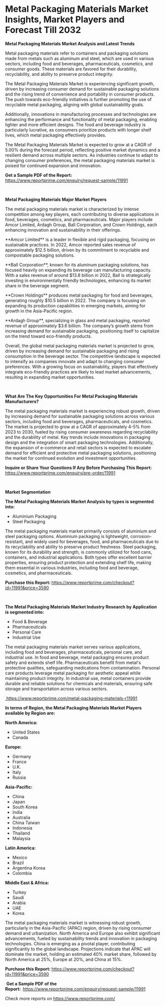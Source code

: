 <p><h1>Metal Packaging Materials Market Insights, Market Players and Forecast Till 2032</h1></p><p><strong>Metal Packaging Materials Market Analysis and Latest Trends</strong></p>
<p><p>Metal packaging materials refer to containers and packaging solutions made from metals such as aluminum and steel, which are used in various sectors, including food and beverages, pharmaceuticals, cosmetics, and consumer goods. These materials are favored for their durability, recyclability, and ability to preserve product integrity. </p><p>The Metal Packaging Materials Market is experiencing significant growth, driven by increasing consumer demand for sustainable packaging solutions and the rising trend of convenience and portability in consumer products. The push towards eco-friendly initiatives is further promoting the use of recyclable metal packaging, aligning with global sustainability goals. </p><p>Additionally, innovations in manufacturing processes and technologies are enhancing the performance and functionality of metal packaging, enabling lighter and more efficient designs. The food and beverage industry is particularly lucrative, as consumers prioritize products with longer shelf lives, which metal packaging effectively provides. </p><p>The Metal Packaging Materials Market is expected to grow at a CAGR of 5.00% during the forecast period, reflecting positive market dynamics and a resilient demand across multiple sectors. As industries continue to adapt to changing consumer preferences, the metal packaging materials market is poised for continued expansion and innovation.</p></p>
<p><strong>Get a Sample PDF of the Report:&nbsp;</strong> <a href="https://www.reportprime.com/enquiry/request-sample/11991?utm_campaign=2773&utm_medium=2&utm_source=Github&utm_content=ia&utm_term=17032025&utm_id=metal-packaging-materials">https://www.reportprime.com/enquiry/request-sample/11991</a></p>
<p>&nbsp;</p>
<p><strong>Metal Packaging Materials Major Market Players</strong></p>
<p><p>The metal packaging materials market is characterized by intense competition among key players, each contributing to diverse applications in food, beverages, cosmetics, and pharmaceuticals. Major players include Amcor Limited, Ardagh Group, Ball Corporation, and Crown Holdings, each enhancing innovation and sustainability in their offerings.</p><p>**Amcor Limited** is a leader in flexible and rigid packaging, focusing on sustainable practices. In 2022, Amcor reported sales revenue of approximately $12.5 billion, driven by its commitment to recyclable and compostable packaging solutions. </p><p>**Ball Corporation**, known for its aluminum packaging solutions, has focused heavily on expanding its beverage can manufacturing capacity. With a sales revenue of around $13.8 billion in 2022, Ball is strategically investing in environmentally friendly technologies, enhancing its market share in the beverage segment.</p><p>**Crown Holdings** produces metal packaging for food and beverages, generating roughly $10.5 billion in 2022. The company is focusing on expanding its production capabilities in emerging markets, aiming for growth in the Asia-Pacific region.</p><p>**Ardagh Group**, specializing in glass and metal packaging, reported revenue of approximately $3.6 billion. The company’s growth stems from increasing demand for sustainable packaging, positioning itself to capitalize on the trend toward eco-friendly products.</p><p>Overall, the global metal packaging materials market is projected to grow, driven by increasing demand for sustainable packaging and rising consumption in the beverage sector. The competitive landscape is expected to intensify as companies innovate and adapt to changing consumer preferences. With a growing focus on sustainability, players that effectively integrate eco-friendly practices are likely to lead market advancements, resulting in expanding market opportunities.</p></p>
<p>&nbsp;</p>
<p><strong>What Are The Key Opportunities For Metal Packaging Materials Manufacturers?</strong></p>
<p><p>The metal packaging materials market is experiencing robust growth, driven by increasing demand for sustainable packaging solutions across various sectors, including food and beverages, pharmaceuticals, and cosmetics. The market is projected to grow at a CAGR of approximately 4-5% from 2023 to 2030, fueled by rising consumer awareness regarding recyclability and the durability of metal. Key trends include innovations in packaging design and the integration of smart packaging technologies. Additionally, the expansion of e-commerce and retail sectors is expected to escalate demand for efficient and protective metal packaging solutions, positioning the market for continued evolution and investment opportunities.</p></p>
<p><strong>Inquire or Share Your Questions If Any Before Purchasing This Report:</strong> <a href="https://www.reportprime.com/enquiry/pre-order/11991?utm_campaign=2773&utm_medium=2&utm_source=Github&utm_content=ia&utm_term=17032025&utm_id=metal-packaging-materials">https://www.reportprime.com/enquiry/pre-order/11991</a></p>
<p>&nbsp;</p>
<p><strong>Market Segmentation</strong></p>
<p><strong>The Metal Packaging Materials Market Analysis by types is segmented into:</strong></p>
<p><ul><li>Aluminium Packaging</li><li>Steel Packaging</li></ul></p>
<p><p>The metal packaging materials market primarily consists of aluminium and steel packaging options. Aluminium packaging is lightweight, corrosion-resistant, and widely used for beverages, food, and pharmaceuticals due to its recyclability and ability to preserve product freshness. Steel packaging, known for its durability and strength, is commonly utilized for food cans, containers, and industrial applications. Both types offer excellent barrier properties, ensuring product protection and extending shelf life, making them essential in various industries, including food and beverage, cosmetics, and pharmaceuticals.</p></p>
<p><strong>Purchase this Report:&nbsp;</strong><a href="https://www.reportprime.com/checkout?id=11991&price=3590&utm_campaign=2773&utm_medium=2&utm_source=Github&utm_content=ia&utm_term=17032025&utm_id=metal-packaging-materials">https://www.reportprime.com/checkout?id=11991&price=3590</a></p>
<p>&nbsp;</p>
<p><strong>The Metal Packaging Materials Market Industry Research by Application is segmented into:</strong></p>
<p><ul><li>Food & Beverage</li><li>Pharmaceuticals</li><li>Personal Care</li><li>Industrial Use</li></ul></p>
<p><p>The metal packaging materials market serves various applications, including food and beverages, pharmaceuticals, personal care, and industrial use. In food and beverage, metal packaging ensures product safety and extends shelf life. Pharmaceuticals benefit from metal's protective qualities, safeguarding medications from contamination. Personal care products leverage metal packaging for aesthetic appeal while maintaining product integrity. In industrial use, metal containers provide durable and reliable solutions for chemicals and materials, ensuring safe storage and transportation across various sectors.</p></p>
<p><a href="https://www.reportprime.com/metal-packaging-materials-r11991?utm_campaign=2773&utm_medium=2&utm_source=Github&utm_content=ia&utm_term=17032025&utm_id=metal-packaging-materials">&nbsp;https://www.reportprime.com/metal-packaging-materials-r11991</a></p>
<p><strong>In terms of Region, the Metal Packaging Materials Market Players available by Region are:</strong></p>
<p>
    <p> <strong> North America: </strong>
        <ul>
            <li>United States</li>
            <li>Canada</li>
        </ul>
        </p> 
    <p> <strong> Europe: </strong>
        <ul>
            <li>Germany</li>
            <li>France</li>
            <li>U.K.</li>
            <li>Italy</li>
            <li>Russia</li>
        </ul>
        </p> 
    <p> <strong> Asia-Pacific: </strong>
        <ul>
            <li>China</li>
            <li>Japan</li>
            <li>South Korea</li>
            <li>India</li>
            <li>Australia</li>
            <li>China Taiwan</li>
            <li>Indonesia</li>
            <li>Thailand</li>
            <li>Malaysia</li>
        </ul>
        </p> 
    <p> <strong> Latin America: </strong>
        <ul>
            <li>Mexico</li>
            <li>Brazil</li>
            <li>Argentina Korea</li>
            <li>Colombia</li>
        </ul>
        </p> 
    <p> <strong> Middle East & Africa: </strong>
        <ul>
            <li>Turkey</li>
            <li>Saudi</li>
            <li>Arabia</li>
            <li>UAE</li>
            <li>Korea</li>
        </ul>
    </p>
    </p>
<p><p>The metal packaging materials market is witnessing robust growth, particularly in the Asia-Pacific (APAC) region, driven by rising consumer demand and urbanization. North America and Europe also exhibit significant advancements, fueled by sustainability trends and innovation in packaging technologies. China is emerging as a pivotal player, contributing significantly to the global landscape. Projections indicate that APAC will dominate the market, holding an estimated 40% market share, followed by North America at 25%, Europe at 20%, and China at 15%.</p></p>
<p><strong>Purchase this Report: </strong><a href="https://www.reportprime.com/checkout?id=11991&price=3590&utm_campaign=2773&utm_medium=2&utm_source=Github&utm_content=ia&utm_term=17032025&utm_id=metal-packaging-materials">https://www.reportprime.com/checkout?id=11991&price=3590</a></p>
<p>&nbsp;<strong>Get a Sample PDF of the Report:&nbsp;&nbsp;</strong><a href="https://www.reportprime.com/enquiry/request-sample/11991?utm_campaign=2773&utm_medium=2&utm_source=Github&utm_content=ia&utm_term=17032025&utm_id=metal-packaging-materials">https://www.reportprime.com/enquiry/request-sample/11991</a></p>
<p><strong></strong></p>
<p>Check more reports on <a href="https://www.reportprime.com/?utm_campaign=2773&utm_medium=2&utm_source=Github&utm_content=ia&utm_term=17032025&utm_id=metal-packaging-materials">https://www.reportprime.com/</a></p>